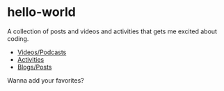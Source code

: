 # hello-world

A collection of posts and videos and activities that gets me excited about coding.

* [Videos/Podcasts](media.md)
* [Activities](activities.md)
* [Blogs/Posts](blogs.md)

Wanna add your favorites?
